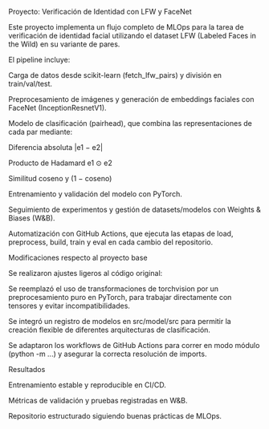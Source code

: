 Proyecto: Verificación de Identidad con LFW y FaceNet

Este proyecto implementa un flujo completo de MLOps para la tarea de verificación de identidad facial utilizando el dataset LFW (Labeled Faces in the Wild) en su variante de pares.

El pipeline incluye:

Carga de datos desde scikit-learn (fetch_lfw_pairs) y división en train/val/test.

Preprocesamiento de imágenes y generación de embeddings faciales con FaceNet (InceptionResnetV1).

Modelo de clasificación (pairhead), que combina las representaciones de cada par mediante:

Diferencia absoluta |e1 − e2|

Producto de Hadamard e1 ⊙ e2

Similitud coseno y (1 − coseno)

Entrenamiento y validación del modelo con PyTorch.

Seguimiento de experimentos y gestión de datasets/modelos con Weights & Biases (W&B).

Automatización con GitHub Actions, que ejecuta las etapas de load, preprocess, build, train y eval en cada cambio del repositorio.

Modificaciones respecto al proyecto base

Se realizaron ajustes ligeros al código original:

Se reemplazó el uso de transformaciones de torchvision por un preprocesamiento puro en PyTorch, para trabajar directamente con tensores y evitar incompatibilidades.

Se integró un registro de modelos en src/model/src para permitir la creación flexible de diferentes arquitecturas de clasificación.

Se adaptaron los workflows de GitHub Actions para correr en modo módulo (python -m ...) y asegurar la correcta resolución de imports.

Resultados

Entrenamiento estable y reproducible en CI/CD.

Métricas de validación y pruebas registradas en W&B.

Repositorio estructurado siguiendo buenas prácticas de MLOps.
